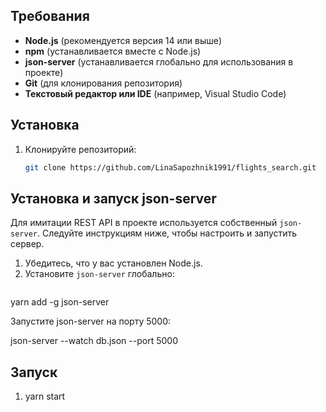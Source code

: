 ## Требования

- **Node.js** (рекомендуется версия 14 или выше)
- **npm** (устанавливается вместе с Node.js)
- **json-server** (устанавливается глобально для использования в проекте)
- **Git** (для клонирования репозитория)
- **Текстовый редактор или IDE** (например, Visual Studio Code)

## Установка

1. Клонируйте репозиторий:
   ```bash
   git clone https://github.com/LinaSapozhnik1991/flights_search.git

## Установка и запуск json-server

Для имитации REST API в проекте используется собственный `json-server`. Следуйте инструкциям ниже, чтобы настроить и запустить сервер.


1. Убедитесь, что у вас установлен Node.js.
2. Установите `json-server` глобально:
   ```bash
  yarn add -g json-server
  
  Запустите json-server на порту 5000:

json-server --watch db.json --port 5000

## Запуск
1. yarn start
